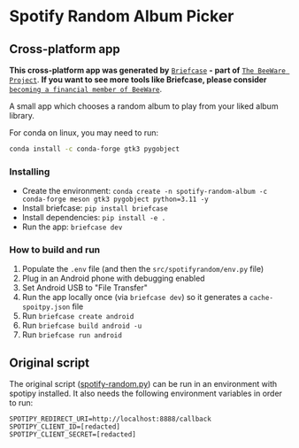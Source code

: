 # Spotify Random Album Picker

## Cross-platform app

**This cross-platform app was generated by** [`Briefcase`](https://github.com/beeware/briefcase) **- part of**
[`The BeeWare Project`](https://beeware.org/). **If you want to see more tools like Briefcase, please
consider** [`becoming a financial member of BeeWare`](https://beeware.org/contributing/membership).

A small app which chooses a random album to play from your liked album library.

For conda on linux, you may need to run:
```bash
conda install -c conda-forge gtk3 pygobject
```

### Installing

- Create the environment: `conda create -n spotify-random-album -c conda-forge meson gtk3 pygobject python=3.11 -y`
- Install briefcase: `pip install briefcase`
- Install dependencies: `pip install -e .`
- Run the app: `briefcase dev`

### How to build and run

1. Populate the `.env` file (and then the `src/spotifyrandom/env.py` file)
2. Plug in an Android phone with debugging enabled
3. Set Android USB to "File Transfer"
4. Run the app locally once (via `briefcase dev`) so it generates a `cache-spoitpy.json` file
5. Run `briefcase create android`
6. Run `briefcase build android -u`
7. Run `briefcase run android`

## Original script

The original script ([spotify-random.py](./spotify-random.py)) can be run in an environment with spotipy installed.
It also needs the following environment variables in order to run:

```dotenv
SPOTIPY_REDIRECT_URI=http://localhost:8888/callback
SPOTIPY_CLIENT_ID=[redacted]
SPOTIPY_CLIENT_SECRET=[redacted]
```
